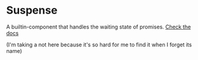 # Suspense
A builtin-component that handles the waiting state of promises. [Check the docs](https://v3.vuejs.org/guide/migration/suspense.html)

(I'm taking a not here because it's so hard for me to find it when I forget its name)
